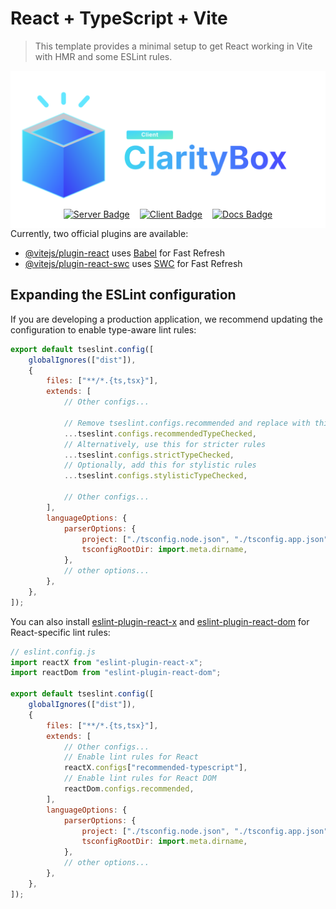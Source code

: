 # React + TypeScript + Vite

> This template provides a minimal setup to get React working in Vite with HMR and some ESLint rules.

<p align="center" style="display: flex; flex-direction: column; align-items: center;">
  <a href="../README.md">
    <img src="../docs/assets/icons/claritybox-logo-client.svg" alt="ClarityBox Logo" width="750"/>
  </a>
  <div style="display: flex; align-items: center; justify-content: center; margin-top: -3rem; gap: 1rem;">
  <a href="./server/README.md">
      <img src="https://img.shields.io/badge/Server-Node.js%20%2B%20Express-3B5BFF?style=for-the-badge&logo=node.js&logoColor=white" alt="Server Badge"/>
  </a>
  <a href="../README.md">
    <img src="https://img.shields.io/badge/App-Full Stack-47E0F3?style=for-the-badge&logo=react&logoColor=white" alt="Client Badge"/>
  </a>
  <a href="../docs/README.md">
    <img src="https://img.shields.io/badge/Docs-Planning%20%26%20Architecture-6B5BFF?style=for-the-badge&logo=markdown&logoColor=white" alt="Docs Badge"/>
  </a>
  </div>
</p>

Currently, two official plugins are available:

-   [@vitejs/plugin-react](https://github.com/vitejs/vite-plugin-react/blob/main/packages/plugin-react) uses [Babel](https://babeljs.io/) for Fast Refresh
-   [@vitejs/plugin-react-swc](https://github.com/vitejs/vite-plugin-react/blob/main/packages/plugin-react-swc) uses [SWC](https://swc.rs/) for Fast Refresh

## Expanding the ESLint configuration

If you are developing a production application, we recommend updating the configuration to enable type-aware lint rules:

```js
export default tseslint.config([
    globalIgnores(["dist"]),
    {
        files: ["**/*.{ts,tsx}"],
        extends: [
            // Other configs...

            // Remove tseslint.configs.recommended and replace with this
            ...tseslint.configs.recommendedTypeChecked,
            // Alternatively, use this for stricter rules
            ...tseslint.configs.strictTypeChecked,
            // Optionally, add this for stylistic rules
            ...tseslint.configs.stylisticTypeChecked,

            // Other configs...
        ],
        languageOptions: {
            parserOptions: {
                project: ["./tsconfig.node.json", "./tsconfig.app.json"],
                tsconfigRootDir: import.meta.dirname,
            },
            // other options...
        },
    },
]);
```

You can also install [eslint-plugin-react-x](https://github.com/Rel1cx/eslint-react/tree/main/packages/plugins/eslint-plugin-react-x) and [eslint-plugin-react-dom](https://github.com/Rel1cx/eslint-react/tree/main/packages/plugins/eslint-plugin-react-dom) for React-specific lint rules:

```js
// eslint.config.js
import reactX from "eslint-plugin-react-x";
import reactDom from "eslint-plugin-react-dom";

export default tseslint.config([
    globalIgnores(["dist"]),
    {
        files: ["**/*.{ts,tsx}"],
        extends: [
            // Other configs...
            // Enable lint rules for React
            reactX.configs["recommended-typescript"],
            // Enable lint rules for React DOM
            reactDom.configs.recommended,
        ],
        languageOptions: {
            parserOptions: {
                project: ["./tsconfig.node.json", "./tsconfig.app.json"],
                tsconfigRootDir: import.meta.dirname,
            },
            // other options...
        },
    },
]);
```
